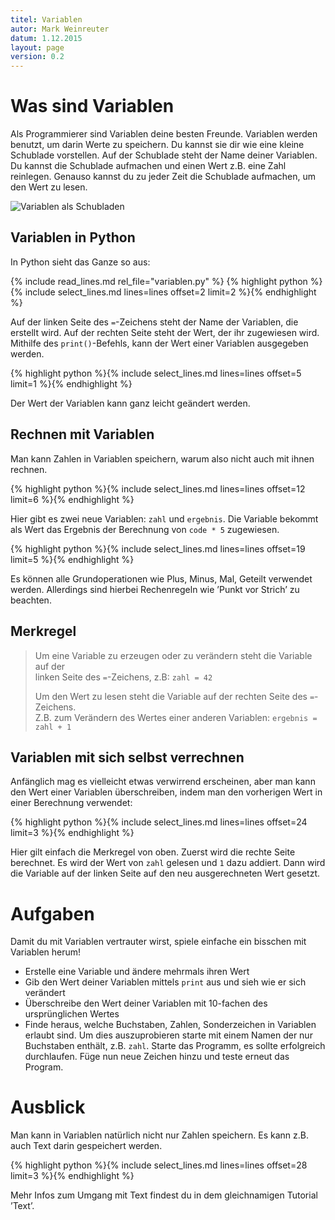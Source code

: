 ```yaml
---
titel: Variablen
autor: Mark Weinreuter
datum: 1.12.2015
layout: page
version: 0.2
---
```


Was sind Variablen
==================

Als Programmierer sind Variablen deine besten Freunde. Variablen werden
benutzt, um darin Werte zu speichern. Du kannst sie dir wie eine kleine
Schublade vorstellen. Auf der Schublade steht der Name deiner Variablen.
Du kannst die Schublade aufmachen und einen Wert z.B. eine Zahl
reinlegen. Genauso kannst du zu jeder Zeit die Schublade aufmachen, um
den Wert zu lesen.

![Variablen als Schubladen](schublade.png)

Variablen in Python
-------------------

In Python sieht das Ganze so aus:


{% include read_lines.md rel_file="variablen.py" %}
{% highlight python %}{% include select_lines.md lines=lines offset=2 limit=2 %}{% endhighlight %}

Auf der linken Seite des `=`-Zeichens steht der Name der Variablen, die erstellt wird.
Auf der rechten Seite steht der Wert, der ihr zugewiesen wird. Mithilfe
des `print()`-Befehls, kann der Wert einer Variablen ausgegeben werden.

{% highlight python %}{% include select_lines.md lines=lines offset=5 limit=1 %}{% endhighlight %}

Der Wert der Variablen kann ganz leicht geändert werden.


Rechnen mit Variablen
---------------------

Man kann Zahlen in Variablen speichern, warum also nicht auch mit ihnen
rechnen.

{% highlight python %}{% include select_lines.md lines=lines offset=12 limit=6 %}{% endhighlight %}


Hier gibt es zwei neue Variablen: `zahl` und `ergebnis`. Die Variable bekommt als Wert
das Ergebnis der Berechnung von `code * 5` zugewiesen.

{% highlight python %}{% include select_lines.md lines=lines offset=19 limit=5 %}{% endhighlight %}


Es können alle Grundoperationen wie Plus, Minus, Mal, Geteilt verwendet
werden. Allerdings sind hierbei Rechenregeln wie ’Punkt vor Strich’ zu
beachten.


Merkregel
---------

> Um eine Variable zu erzeugen oder zu verändern steht die Variable auf der  
> linken Seite des `=`-Zeichens, z.B: `zahl = 42`
>
> Um den Wert zu lesen steht die Variable auf der rechten Seite des `=`-Zeichens.  
> Z.B. zum Verändern des Wertes einer anderen Variablen: `ergebnis = zahl + 1`
>


Variablen mit sich selbst verrechnen
------------------------------------

Anfänglich mag es vielleicht etwas verwirrend erscheinen, aber man kann
den Wert einer Variablen überschreiben, indem man den vorherigen Wert in
einer Berechnung verwendet:

{% highlight python %}{% include select_lines.md lines=lines offset=24 limit=3 %}{% endhighlight %}

Hier gilt einfach die Merkregel von oben. Zuerst wird die rechte Seite berechnet. Es wird der Wert von `zahl` gelesen und `1` dazu addiert. Dann wird die Variable auf der linken Seite auf den neu ausgerechneten Wert gesetzt.

Aufgaben
========

Damit du mit Variablen vertrauter wirst, spiele einfache ein bisschen mit Variablen herum!

-   Erstelle eine Variable und ändere mehrmals ihren Wert
-   Gib den Wert deiner Variablen mittels `print` aus und sieh wie er sich verändert
-   Überschreibe den Wert deiner Variablen mit 10-fachen des    ursprünglichen Wertes
-   Finde heraus, welche Buchstaben, Zahlen, Sonderzeichen in Variablen    erlaubt sind. Um dies auszuprobieren starte mit einem Namen der nur Buchstaben enthält, z.B. `zahl`. Starte das Programm, es sollte erfolgreich durchlaufen. Füge nun neue Zeichen hinzu und teste erneut das Program.


Ausblick
========

Man kann in Variablen natürlich nicht nur Zahlen speichern. Es kann z.B.
auch Text darin gespeichert werden.

{% highlight python %}{% include select_lines.md lines=lines offset=28 limit=3 %}{% endhighlight %}

Mehr Infos zum Umgang mit Text findest du in dem gleichnamigen Tutorial ’Text’.
